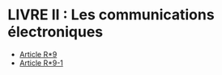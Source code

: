 # LIVRE II : Les communications électroniques

* [Article R*9](./LEGIARTI000025622731.md)
* [Article R*9-1](./LEGIARTI000006466191.md)
